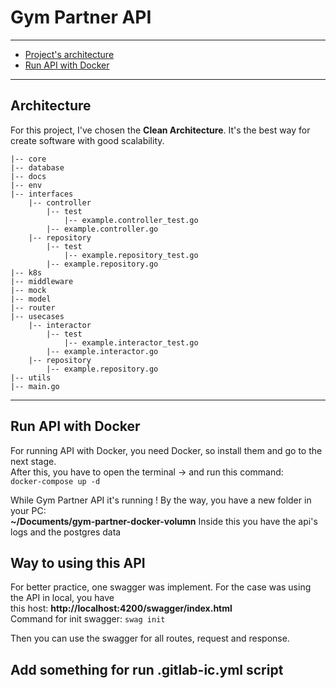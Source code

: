 # Gym Partner API

---
* [Project's architecture](#architecture)
* [Run API with Docker](#run-api-with-docker)

---

## Architecture

For this project, I've chosen the **Clean Architecture**. It's the best way for create software with good scalability.
```
|-- core
|-- database
|-- docs
|-- env
|-- interfaces
    |-- controller
        |-- test
            |-- example.controller_test.go
        |-- example.controller.go
    |-- repository
        |-- test
            |-- example.repository_test.go
        |-- example.repository.go
|-- k8s
|-- middleware
|-- mock
|-- model
|-- router
|-- usecases
    |-- interactor
        |-- test
            |-- example.interactor_test.go
        |-- example.interactor.go
    |-- repository
        |-- example.repository.go
|-- utils
|-- main.go

```

---
## Run API with Docker

For running API with Docker, you need Docker, so install them and go to the next stage.  
After this, you have to open the terminal -> and run this command:  
`docker-compose up -d`  

While Gym Partner API it's running ! By the way, you have a new folder in your PC:  
**~/Documents/gym-partner-docker-volumn** Inside this you have the api's logs and the postgres data

## Way to using this API

For better practice, one swagger was implement. For the case was using the API in local, you have  
this host: **http://localhost:4200/swagger/index.html**  
Command for init swagger: ``swag init``

Then you can use the swagger for all routes, request and response.

## Add something for run .gitlab-ic.yml script